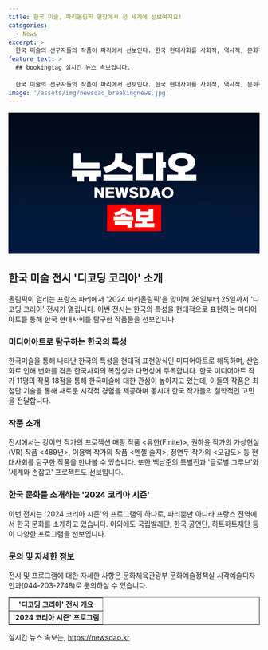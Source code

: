 ```yaml
---
title: 한국 미술, 파리올림픽 현장에서 전 세계에 선보여져요!
categories:
  - News
excerpt: >
  한국 미술의 선구자들의 작품이 파리에서 선보인다. 한국 현대사회를 사회적, 역사적, 문화적 맥락에서 탐구한 미디어아트 11명의 작품 18점이 전시되며, 백남준 특별전도 열린다. 한국 미술을 현대적 표현양식으로 해독하여 산업화로 인한 변화와 복잡성, 다면성을 표현한다. 작품들은 최첨단 기술을 활용해 새로운 시각적 경험을 제공하며, 한국을 입체적으로 이해할 수 있는 기회를 제공한다. 백남준의 작품과 국제 위성 방송 프로젝트 등도 선보인다. 파리올림픽을 계기로 한국 문화를 소개하는 2024 코리아 시즌의 중요한 일환으로 주목받는다.
feature_text: >
  ## bookingtag 실시간 뉴스 속보입니다.

  한국 미술의 선구자들의 작품이 파리에서 선보인다. 한국 현대사회를 사회적, 역사적, 문화적 맥락에서 탐구한 미디어아트 11명의 작품 18점이 전시되며, 백남준 특별전도 열린다. 한국 미술을 현대적 표현양식으로 해독하여 산업화로 인한 변화와 복잡성, 다면성을 표현한다. 작품들은 최첨단 기술을 활용해 새로운 시각적 경험을 제공하며, 한국을 입체적으로 이해할 수 있는 기회를 제공한다. 백남준의 작품과 국제 위성 방송 프로젝트 등도 선보인다. 파리올림픽을 계기로 한국 문화를 소개하는 2024 코리아 시즌의 중요한 일환으로 주목받는다.
image: '/assets/img/newsdao_breakingnews.jpg'
---
```


<p><img src="/assets/img/newsdao_breakingnews.jpg" alt="bookingtag 속보" /></p>

<h2 data-ke-size="size26">한국 미술 전시 '디코딩 코리아' 소개</h2>

<p data-ke-size="size16">올림픽이 열리는 프랑스 파리에서 '2024 파리올림픽'을 맞이해 26일부터 25일까지 '디코딩 코리아' 전시가 열립니다. 이번 전시는 한국의 특성을 현대적으로 표현하는 미디어아트를 통해 한국 현대사회를 탐구한 작품들을 선보입니다.</p>

<h3>미디어아트로 탐구하는 한국의 특성</h3>

<p data-ke-size="size16">한국미술을 통해 나타난 한국의 특성을 현대적 표현양식인 미디어아트로 해독하며, 산업화로 인해 변화를 겪은 한국사회의 복잡성과 다면성에 주목합니다. 한국 미디어아트 작가 11명의 작품 18점을 통해 한국미술에 대한 관심이 높아지고 있는데, 이들의 작품은 최첨단 기술을 통해 새로운 시각적 경험을 제공하며 동시대 한국 작가들의 철학적인 고민을 전달합니다.</p>

<h3>작품 소개</h3>

<p data-ke-size="size16">전시에서는 강이연 작가의 프로젝션 매핑 작품 <유한(Finite)>, 권하윤 작가의 가상현실(VR) 작품 <489년>, 이용백 작가의 작품 <엔젤 솔저>, 정연두 작가의 <오감도> 등 현대사회를 탐구한 작품을 만나볼 수 있습니다. 또한 백남준의 특별전과 '글로벌 그루브'와 '세계와 손잡고' 프로젝트도 선보입니다.</p>

<h3>한국 문화를 소개하는 '2024 코리아 시즌'</h3>

<p data-ke-size="size16">이번 전시는 '2024 코리아 시즌'의 프로그램의 하나로, 파리뿐만 아니라 프랑스 전역에서 한국 문화를 소개하고 있습니다. 이외에도 국립발레단, 한국 공연단, 하트하트재단 등이 다양한 프로그램을 선보입니다.</p>

<h3>문의 및 자세한 정보</h3>

<p data-ke-size="size16">전시 및 프로그램에 대한 자세한 사항은 문화체육관광부 문화예술정책실 시각예술디자인과(044-203-2748)로 문의하실 수 있습니다.</p>

<table style="width: 100%;" border="1">
<tbody>
<tr>
<td style="text-align: center; height: 17px;"><b> '디코딩 코리아' 전시 개요 </b></td>
</tr>
<tr>
<td style="text-align: center; height: 17px;"><b> '2024 코리아 시즌' 프로그램 </b></td>
</tr>
</tbody>
</table>

<p data-ke-size="size16"></p>
실시간 뉴스 속보는, <a href="https://newsdao.kr" rel="dofollow">https://newsdao.kr</a>


